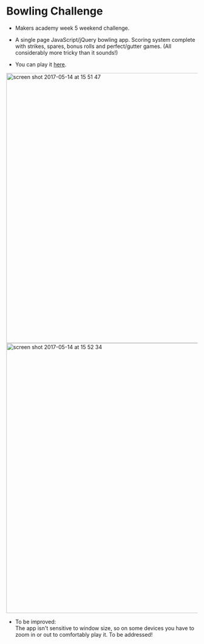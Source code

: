 
Bowling Challenge
=================


* Makers academy week 5 weekend challenge.

* A single page JavaScript/jQuery bowling app.  Scoring system complete with strikes, spares, bonus rolls and perfect/gutter games. (All considerably more tricky than it sounds!)

* You can play it <a href=https://allbecauseyoutoldmeso.github.io/bowling-challenge-2/>here</a>.

<img width="712" alt="screen shot 2017-05-14 at 15 51 47" src="https://cloud.githubusercontent.com/assets/25392162/26035053/135bda4a-38be-11e7-939e-87978c21a64e.png">

<img width="712" alt="screen shot 2017-05-14 at 15 52 34" src="https://cloud.githubusercontent.com/assets/25392162/26035041/e57118ca-38bd-11e7-95b0-b3bf607481aa.png">

* To be improved:  
The app isn't sensitive to window size, so on some devices you have to zoom in or out to comfortably play it. To be addressed!
